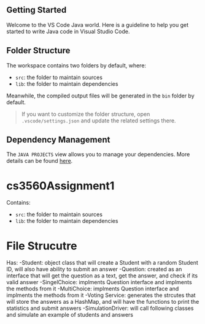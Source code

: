 ## Getting Started

Welcome to the VS Code Java world. Here is a guideline to help you get started to write Java code in Visual Studio Code.

## Folder Structure

The workspace contains two folders by default, where:

- `src`: the folder to maintain sources
- `lib`: the folder to maintain dependencies

Meanwhile, the compiled output files will be generated in the `bin` folder by default.

> If you want to customize the folder structure, open `.vscode/settings.json` and update the related settings there.

## Dependency Management

The `JAVA PROJECTS` view allows you to manage your dependencies. More details can be found [here](https://github.com/microsoft/vscode-java-dependency#manage-dependencies).
# cs3560Assignment1
  Contains: 
  - `src`: the folder to maintain sources
  - `lib`: the folder to maintain dependencies

# File Strucutre
  Has: 
  -Student: object class that will create a Student with a random Student ID, will also have ability to submit an answer
  -Question: created as an interface that will get the question as a text, get the answer, and check if its valid answer
      -SingelChoice: implments Question interface and implments the methods from it
      -MultiChoice: implments Question interface and implments the methods from it
  -Voting Service: generates the strcutes that will store the answers as a HashMap, and will have the functions to print the              statistics and submit answers
  -SimulationDriver: will call following classes and simulate an example of students and answers
  
  
